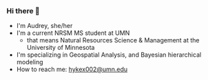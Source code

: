### Hi there 👋

- I'm Audrey, she/her
- I'm a current NRSM MS student at UMN
  - that means Natural Resources Science & Management at the University of Minnesota
-  I'm specializing in Geospatial Analysis, and Bayesian hierarchical modeling
-  How to reach me: hykex002@umn.edu

<!--
**hykex002/hykex002** is a ✨ _special_ ✨ repository because its `README.md` (this file) appears on your GitHub profile.

Here are some ideas to get you started:

- 🔭 I’m currently working on ...
- 🌱 I’m currently learning ...
- 👯 I’m looking to collaborate on ...
- 🤔 I’m looking for help with ...
- 💬 Ask me about ...
- 📫 How to reach me: ...
- 😄 Pronouns: ...
- ⚡ Fun fact: ...
-->
